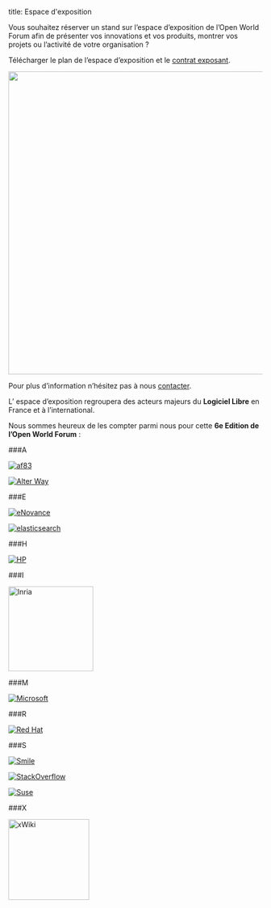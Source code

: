 title: Espace d'exposition

Vous souhaitez réserver un stand sur l’espace d’exposition de l’Open World Forum afin de présenter vos innovations et vos produits, montrer vos projets ou l’activité de votre organisation ?

Télécharger le plan de l’espace d’exposition et le <a href="/static/Documents/ParticipationContract_OWF2013.pdf" target="_blank">contrat exposant</a>.

<a href="/static/Documents/OWF_PlanExpo.pdf" target="_blank"><img src="/static/pictures/plan OWF.PNG" width="600"></a>

Pour plus d’information n’hésitez pas à nous [contacter][2].

[2]: mailto:participation%40openworldforum.org


L’ espace d’exposition regroupera des acteurs majeurs du **Logiciel Libre** en France et à l’international. 

Nous sommes heureux de les compter parmi nous pour cette **6e Edition de l’Open World Forum** : 


###A

<a href="http://af83.com/" target="_blank" ><img src="/static/pictures/partners/af83_logoSponsor2.png" alt="af83"></a>

<a href="http://www.alterway.fr/" target="_blank"><img src="/static/pictures/partners/logo_aw_rvb_copie.png" alt="Alter Way"> </a>

###E

<a href="http://www.enovance.com/" target="_blank"><img src="/static/pictures/partners/logo-eNovance-2013-Signature.png" alt="eNovance"> </a>

<a href="http://www.elasticsearch.org/" target="_blank"><img src="/static/pictures/partners/elastic_logo_green.png" alt="elasticsearch"> </a>

###H

<a href="http://www.hp.com/" target="_blank"><img src="/static/pictures/partners/Hewlett-Packard_logoSponsor.png" alt="HP"> </a>

###I

<a href="http://www.inria.fr/" target="_blank"><img src="/static/pictures/page sponsor et organisateurs/INRIA_sponsor page.jpg" width="168px" alt="Inria"> </a>

###M

<a href="http://www.microsoft.com/" target="_blank"><img src="/static/pictures/partners/Microsoft.jpg" alt="Microsoft"> </a>

###R

<a href="http://www.redhat.com/" target="_blank"><img src="/static/pictures/partners/redhat-logo - partners.jpg" alt="Red Hat"> </a>

###S

<a href="http://www.smile.fr/" target="_blank"><img src="/static/pictures/partners/Smile_logoSponsor2.png" alt="Smile"> </a>

<a href="http://careers.stackoverflow.com/" target="_blank"><img src="/static/pictures/partners/stackoverflow careers20-logo.png" alt="StackOverflow"> </a>

<a href="https://www.suse.com/" target="_blank"><img src="/static/pictures/partners/suse.jpeg" alt="Suse"> </a>

###X

<a href="http://www.xwiki.org/xwiki/bin/view/Main/WebHome" target="_blank"><img src="/static/pictures/partners/logo-xwiki.png" alt="xWiki" width="160"> </a>

